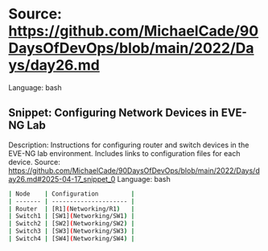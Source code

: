 # Source: https://github.com/MichaelCade/90DaysOfDevOps/blob/main/2022/Days/day26.md
Language: bash

## Snippet: Configuring Network Devices in EVE-NG Lab
Description: Instructions for configuring router and switch devices in the EVE-NG lab environment. Includes links to configuration files for each device.
Source: https://github.com/MichaelCade/90DaysOfDevOps/blob/main/2022/Days/day26.md#2025-04-17_snippet_0
Language: bash

```bash
| Node    | Configuration         |
| ------- | --------------------- |
| Router  | [R1](Networking/R1)   |
| Switch1 | [SW1](Networking/SW1) |
| Switch2 | [SW2](Networking/SW2) |
| Switch3 | [SW3](Networking/SW3) |
| Switch4 | [SW4](Networking/SW4) |
```